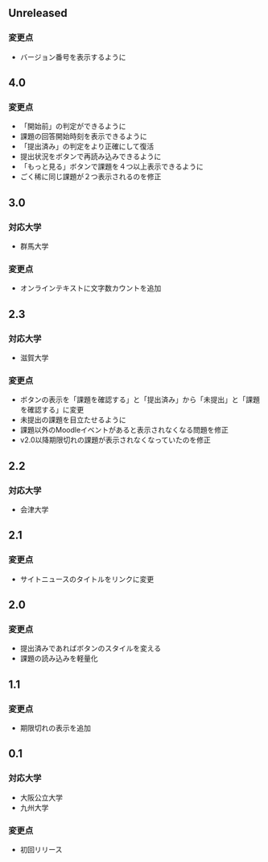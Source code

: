 <!--
## Unreleased

### 対応大学
- 

### 変更点
- 
-->

## Unreleased

### 変更点
- バージョン番号を表示するように

## 4.0

### 変更点
- 「開始前」の判定ができるように
- 課題の回答開始時刻を表示できるように
- 「提出済み」の判定をより正確にして復活
- 提出状況をボタンで再読み込みできるように
- 「もっと見る」ボタンで課題を４つ以上表示できるように
- ごく稀に同じ課題が２つ表示されるのを修正

## 3.0

### 対応大学
- 群馬大学

### 変更点
- オンラインテキストに文字数カウントを追加

## 2.3

### 対応大学
- 滋賀大学

### 変更点
- ボタンの表示を「課題を確認する」と「提出済み」から「未提出」と「課題を確認する」に変更
- 未提出の課題を目立たせるように
- 課題以外のMoodleイベントがあると表示されなくなる問題を修正
- v2.0以降期限切れの課題が表示されなくなっていたのを修正

## 2.2

### 対応大学
- 会津大学

## 2.1

### 変更点
- サイトニュースのタイトルをリンクに変更

## 2.0

### 変更点
- 提出済みであればボタンのスタイルを変える
- 課題の読み込みを軽量化

## 1.1

### 変更点
- 期限切れの表示を追加

## 0.1

### 対応大学
- 大阪公立大学
- 九州大学

### 変更点
- 初回リリース
